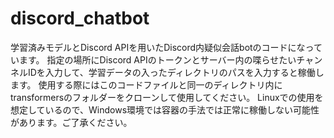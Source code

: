 # discord_chatbot

学習済みモデルとDiscord APIを用いたDiscord内疑似会話botのコードになっています。
指定の場所にDiscord APIのトークンとサーバー内の喋らせたいチャンネルIDを入力して、学習データの入ったディレクトリのパスを入力すると稼働します。
使用する際にはこのコードファイルと同一のディレクトリ内にtransformersのフォルダーをクローンして使用してください。
Linuxでの使用を想定しているので、Windows環境では容器の手法では正常に稼働しない可能性があります。ご了承ください。 
